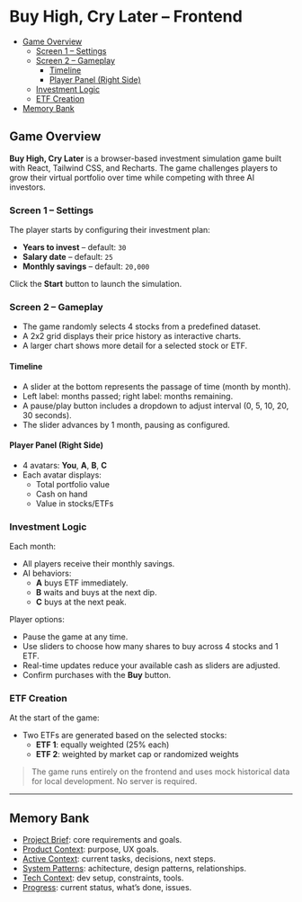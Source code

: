 # Buy High, Cry Later – Frontend

<!-- mdformat-toc start --slug=github --maxlevel=6 --minlevel=2 -->

- [Game Overview](#game-overview)
  - [Screen 1 – Settings](#screen-1-%E2%80%93-settings)
  - [Screen 2 – Gameplay](#screen-2-%E2%80%93-gameplay)
    - [Timeline](#timeline)
    - [Player Panel (Right Side)](#player-panel-right-side)
  - [Investment Logic](#investment-logic)
  - [ETF Creation](#etf-creation)
- [Memory Bank](#memory-bank)

<!-- mdformat-toc end -->

## Game Overview<a name="game-overview"></a>

**Buy High, Cry Later** is a browser-based investment simulation game built with React, Tailwind CSS, and Recharts. The game challenges players to grow their virtual portfolio over time while competing with three AI investors.

### Screen 1 – Settings<a name="screen-1-%E2%80%93-settings"></a>

The player starts by configuring their investment plan:

- **Years to invest** – default: `30`
- **Salary date** – default: `25`
- **Monthly savings** – default: `20,000`

Click the **Start** button to launch the simulation.

### Screen 2 – Gameplay<a name="screen-2-%E2%80%93-gameplay"></a>

- The game randomly selects 4 stocks from a predefined dataset.
- A 2x2 grid displays their price history as interactive charts.
- A larger chart shows more detail for a selected stock or ETF.

#### Timeline<a name="timeline"></a>

- A slider at the bottom represents the passage of time (month by month).
- Left label: months passed; right label: months remaining.
- A pause/play button includes a dropdown to adjust interval (0, 5, 10, 20, 30 seconds).
- The slider advances by 1 month, pausing as configured.

#### Player Panel (Right Side)<a name="player-panel-right-side"></a>

- 4 avatars: **You**, **A**, **B**, **C**
- Each avatar displays:
  - Total portfolio value
  - Cash on hand
  - Value in stocks/ETFs

### Investment Logic<a name="investment-logic"></a>

Each month:

- All players receive their monthly savings.
- AI behaviors:
  - **A** buys ETF immediately.
  - **B** waits and buys at the next dip.
  - **C** buys at the next peak.

Player options:

- Pause the game at any time.
- Use sliders to choose how many shares to buy across 4 stocks and 1 ETF.
- Real-time updates reduce your available cash as sliders are adjusted.
- Confirm purchases with the **Buy** button.

### ETF Creation<a name="etf-creation"></a>

At the start of the game:

- Two ETFs are generated based on the selected stocks:
  - **ETF 1**: equally weighted (25% each)
  - **ETF 2**: weighted by market cap or randomized weights

> The game runs entirely on the frontend and uses mock historical data for local development. No server is required.

______________________________________________________________________

## Memory Bank<a name="memory-bank"></a>

- [Project Brief](memory_bank/project_brief.md): core requirements and goals.
- [Product Context](memory_bank/product_context.md): purpose, UX goals.
- [Active Context](memory_bank/active_context.md): current tasks, decisions, next steps.
- [System Patterns](memory_bank/system_patterns.md): achitecture, design patterns, relationships.
- [Tech Context](memory_bank/tech_context.md): dev setup, constraints, tools.
- [Progress](memory_bank/progress.md): current status, what’s done, issues.
